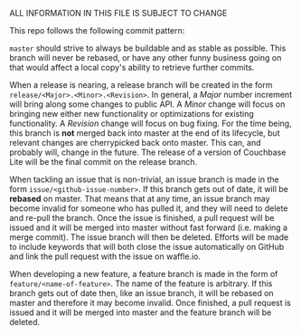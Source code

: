 ALL INFORMATION IN THIS FILE IS SUBJECT TO CHANGE

This repo follows the following commit pattern:

`master` should strive to always be buildable and as stable as possible.  This branch will never be rebased, or have any other funny business going on that would affect a local copy's ability to retrieve further commits.

When a release is nearing, a release branch will be created in the form `release/<Major>.<Minor>.<Revision>`.  In general, a *Major* number increment will bring along some changes to public API.  A *Minor* change will focus on bringing new either new functionality or optimizations for existing functionality.  A *Revision* change will focus on bug fixing.  For the time being, this branch is **not** merged back into master at the end of its lifecycle, but relevant changes are cherrypicked back onto master.  This can, and probably will, change in the future.  The release of a version of Couchbase Lite will be the final commit on the release branch.

When tackling an issue that is non-trivial, an issue branch is made in the form `issue/<github-issue-number>`.  If this branch gets out of date, it will be **rebased** on master.  That means that at any time, an issue branch may become invalid for someone who has pulled it, and they will need to delete and re-pull the branch.  Once the issue is finished, a pull request will be issued and it will be merged into master without fast forward (i.e. making a merge commit).  The issue branch will then be deleted.  Efforts will be made to include keywords that will both close the issue automatically on GitHub and link the pull request with the issue on waffle.io.  

When developing a new feature, a feature branch is made in the form of `feature/<name-of-feature>`.  The name of the feature is arbitrary.  If this branch gets out of date then, like an issue branch, it will be rebased on master and therefore it may become invalid.  Once finished, a pull request is issued and it will be merged into master and the feature branch will be deleted.
